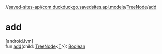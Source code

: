 //[saved-sites-api](../../../index.md)/[com.duckduckgo.savedsites.api.models](../index.md)/[TreeNode](index.md)/[add](add.md)

# add

[androidJvm]\
fun [add](add.md)(child: [TreeNode](index.md)&lt;[T](index.md)&gt;): [Boolean](https://kotlinlang.org/api/latest/jvm/stdlib/kotlin/-boolean/index.html)
